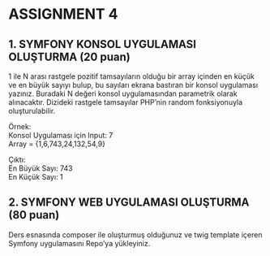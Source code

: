 # ASSIGNMENT 4
  
## 1. SYMFONY KONSOL UYGULAMASI OLUŞTURMA  (20 puan)
1 ile N arası rastgele pozitif  tamsayıların olduğu bir array içinden en küçük ve en büyük sayıyı bulup, bu sayıları ekrana bastıran bir konsol uygulaması yazınız. Buradaki N değeri konsol uygulamasından parametrik olarak alınacaktır. Dizideki rastgele tamsayılar PHP’nin random fonksiyonuyla oluşturulabilir.

Örnek:  
Konsol Uygulaması için Input: 7  
Array = {1,6,743,24,132,54,9}  
    
Çıktı:  
En Büyük Sayı: 743  
En Küçük Sayı: 1  
  
## 2.	SYMFONY WEB UYGULAMASI OLUŞTURMA (80 puan)
Ders esnasında composer ile oluşturmuş olduğunuz ve twig template içeren Symfony uygulamasını Repo’ya yükleyiniz.
